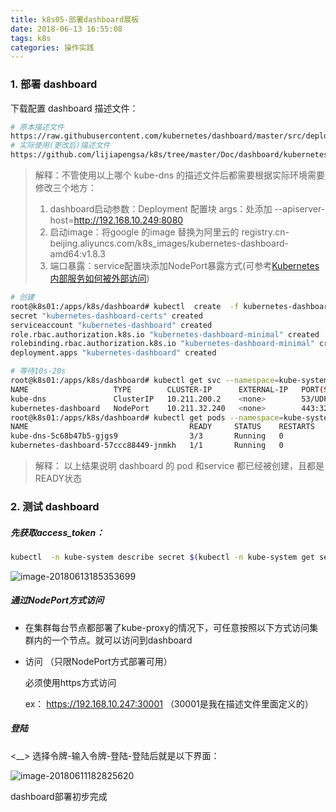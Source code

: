 ```yaml
---
title: k8s05-部署dashboard展板
date: 2018-06-13 16:55:08
tags: k8s
categories: 操作实践
---
```

### 1. 部署 dashboard

下载配置 dashboard 描述文件：

```bash
# 原本描述文件
https://raw.githubusercontent.com/kubernetes/dashboard/master/src/deploy/recommended/kubernetes-dashboard.yaml
# 实际使用(更改后)描述文件
https://github.com/lijiapengsa/k8s/tree/master/Doc/dashboard/kubernetes-dashboard.yaml
```

> 解释：不管使用以上哪个 kube-dns 的描述文件后都需要根据实际环境需要修改三个地方：
>
> 1. dashboard启动参数：Deployment 配置块 args：处添加 --apiserver-host=http://192.168.10.249:8080
> 2. 启动image：将google 的image 替换为阿里云的 registry.cn-beijing.aliyuncs.com/k8s_images/kubernetes-dashboard-amd64:v1.8.3
> 3. 端口暴露：service配置块添加NodePort暴露方式(可参考[Kubernetes内部服务如何被外部访问](https://lijiapengsa.github.io/2018/05/14/Kubernetes%E5%86%85%E9%83%A8%E6%9C%8D%E5%8A%A1%E5%A6%82%E4%BD%95%E8%A2%AB%E5%A4%96%E9%83%A8%E8%AE%BF%E9%97%AE/))

```bash
# 创建
root@k8s01:/apps/k8s/dashboard# kubectl  create  -f kubernetes-dashboard.yaml
secret "kubernetes-dashboard-certs" created
serviceaccount "kubernetes-dashboard" created
role.rbac.authorization.k8s.io "kubernetes-dashboard-minimal" created
rolebinding.rbac.authorization.k8s.io "kubernetes-dashboard-minimal" created
deployment.apps "kubernetes-dashboard" created
```

```bash
# 等待10s-20s
root@k8s01:/apps/k8s/dashboard# kubectl get svc --namespace=kube-system
NAME                   TYPE        CLUSTER-IP      EXTERNAL-IP   PORT(S)         AGE
kube-dns               ClusterIP   10.211.200.2    <none>        53/UDP,53/TCP   36m
kubernetes-dashboard   NodePort    10.211.32.240   <none>        443:32149/TCP   4s
root@k8s01:/apps/k8s/dashboard# kubectl get pods --namespace=kube-system
NAME                                    READY     STATUS    RESTARTS   AGE
kube-dns-5c68b47b5-gjgs9                3/3       Running   0          37m
kubernetes-dashboard-57ccc88449-jnmkh   1/1       Running   0          40s
```

> 解释： 以上结果说明 dashboard 的 pod 和service 都已经被创建，且都是READY状态

###  2. 测试 dashboard

##### 先获取access_token：

```bash
kubectl  -n kube-system describe secret $(kubectl -n kube-system get secret | grep dashboard |grep token | awk '{print $1}')
```

![image-20180613185353699](http://github-images.test.upcdn.net/github.io/image-20180613185353699.png)

##### 通过NodePort方式访问

* 在集群每台节点都部署了kube-proxy的情况下，可任意按照以下方式访问集群内的一个节点。就可以访问到dashboard

* 访问 （只限NodePort方式部署可用）

  必须使用https方式访问

  ex： https://192.168.10.247:30001 （30001是我在描述文件里面定义的）

##### 登陆

<__> 选择令牌-输入令牌-登陆-登陆后就是以下界面：

![image-20180611182825620](http://github-images.test.upcdn.net/github.io/image-20180611182825620.png)

dashboard部署初步完成
